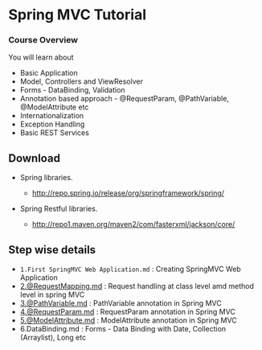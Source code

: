 # Spring MVC Tutorial

### Course Overview

You will learn about

- Basic Application
- Model, Controllers and ViewResolver 
- Forms - DataBinding, Validation
- Annotation based approach - @RequestParam, @PathVariable, @ModelAttribute etc
- Internationalization
- Exception Handling
- Basic REST Services


## Download

* Spring libraries. 
  - http://repo.spring.io/release/org/springframework/spring/
  
* Spring Restful libraries.
  - http://repo1.maven.org/maven2/com/fasterxml/jackson/core/

## Step wise details

*  `1.First SpringMVC Web Application.md`  : Creating SpringMVC Web Application
*  2.@RequestMapping.md  : Request handling at class level amd method level in spring MVC
*  3.@PathVariable.md  : PathVariable annotation in Spring MVC
*  4.@RequestParam.md  : RequestParam annotation in Spring MVC
*  5.@ModelAttribute.md  : ModelAttribute annotation in Spring MVC
*  6.DataBinding.md  : Forms - Data Binding with Date, Collection (Arraylist), Long etc
